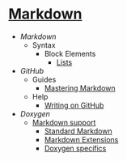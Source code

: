 # [Markdown](https://daringfireball.net/markdown/)

+ *Markdown*
    + Syntax
        + Block Elements
            + [Lists](https://daringfireball.net/markdown/syntax#list)
+ *GitHub*
    + Guides
        + [Mastering Markdown](https://guides.github.com/features/mastering-markdown/)
    + Help
        + [Writing on GitHub](https://help.github.com/categories/writing-on-github/)
+ *Doxygen*
    + [Markdown support](http://doxygen.org/manual/markdown.html)
        + [Standard Markdown](http://doxygen.org/manual/markdown.html#markdown_std)
        + [Markdown Extensions](http://doxygen.org/manual/markdown.html#markdown_extra)
        + [Doxygen specifics](http://doxygen.org/manual/markdown.html#markdown_dox)
